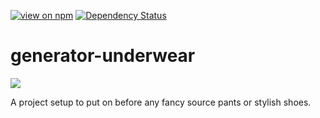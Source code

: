 [![view on npm](http://img.shields.io/npm/v/transifex-api-es6.svg)](https://www.npmjs.org/package/transifex-api-es6)
[![Dependency Status](https://david-dm.org/alexanderwallin/transifex-api-es6.svg)](https://david-dm.org/alexanderwallin/transifex-api-es6)

# generator-underwear

![](https://images.duckduckgo.com/iu/?u=http%3A%2F%2F2.bp.blogspot.com%2F-bnzLi2t8v7s%2FUDJalaRX0qI%2FAAAAAAAANbI%2Fhy6WyNTjuX0%2Fs1600%2FJockey%2BHen%2BUnderwear%2BFunny.jpg&f=1)

A project setup to put on before any fancy source pants or stylish shoes.
